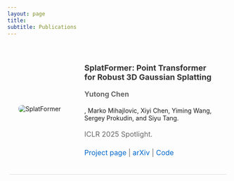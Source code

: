 ```yaml
---
layout: page
title: 
subtitle: Publications
---
```


<style>
  /* Custom style for highlighted font (for your name) */

  /* Custom styles for publications */
  .publication {
    display: flex;
    align-items: center;
    margin-bottom: 20px;
    padding: 20px;
    border-bottom: 1px solid #ddd;
    width: 90%;
    margin: 0 auto;
  }

  .publication .left-column {
    width: 30%;
    margin-right: 20px;
  }

  .publication .right-column {
    width: 70%;
  }

  .publication img {
    max-width: 100%;
    border-radius: 8px;
  }

  /* Custom font size and style for h2 */
  .publication h2 {
    font-size: 18px;
/*     font-family: 'Arial', sans-serif; */
    font-weight: bold;
    color: #333;
  }

  /* Custom font size and style for p */
  .publication p {
    font-size: 16px;
/*     font-family: 'Georgia', serif; */
    line-height: 1.6;
    color: #666;
  }
  .highlight-author {
    font-weight: bold;
    color: #9E7BB5; 
    line-height: 1.6;
    font-size: 16px; 
  }

  /* Optional: You can add specific styles for links */
  .publication a {
    text-decoration: none;
    color: #0066cc;
  }

  .publication a:hover {
    text-decoration: underline;
  }
</style>

<div class="publication">
  <div class="left-column">
    <img src="https://markomih.github.io/assets/SplatFormer_ood_overview.png" alt="SplatFormer" class="publication-image">
  </div>
  <div class="right-column">
    <h2><strong>SplatFormer: Point Transformer for Robust 3D Gaussian Splatting</strong></h2>
    <p><p class="highlight-author">Yutong Chen</p>, Marko Mihajlovic, Xiyi Chen, Yiming Wang, Sergey Prokudin, and Siyu Tang.</p>
    <p>ICLR 2025 Spotlight.</p>
    <p>
      <a href="https://sergeyprokudin.github.io/splatformer/" target="_blank">Project page</a> | 
      <a href="https://arxiv.org/abs/2411.06390" target="_blank">arXiv</a> | 
      <a href="https://github.com/ChenYutongTHU/SplatFormer" target="_blank">Code</a>
    </p>
  </div>
</div>
